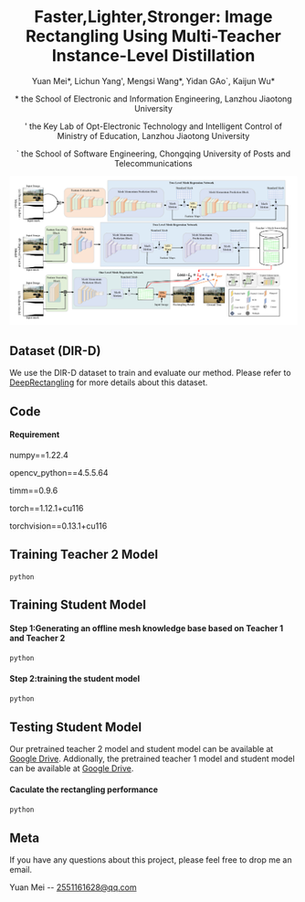 <h1 align = "center">Faster,Lighter,Stronger: Image Rectangling Using Multi-Teacher Instance-Level Distillation</h1>
<p align="center">Yuan Mei*, Lichun Yang', Mengsi Wang*, Yidan GAo`, Kaijun Wu*</p>
<p align="center">* the School of Electronic and Information Engineering, Lanzhou Jiaotong University</p>
<p align="center">' the Key Lab of Opt-Electronic Technology and Intelligent Control of Ministry of Education, Lanzhou Jiaotong University</p>
<p align="center">` the School of Software Engineering, Chongqing University of Posts and Telecommunications</p>

![image](./network.png)
## Dataset (DIR-D)
We use the DIR-D dataset to train and evaluate our method. Please refer to [DeepRectangling](https://github.com/nie-lang/DeepRectangling?tab=readme-ov-file) for more details about this dataset.


## Code
#### Requirement
numpy==1.22.4

opencv_python==4.5.5.64

timm==0.9.6

torch==1.12.1+cu116

torchvision==0.13.1+cu116

## Training Teacher 2 Model

```
python 
```

## Training Student Model
####  Step 1:Generating an offline mesh knowledge base based on Teacher 1 and Teacher 2

```
python 
```

####  Step 2:training the student model

```
python 
```


## Testing Student Model
Our pretrained teacher 2 model and student model can be available at [Google Drive](https://drive.google.com/drive/folders/12fLswn9o8FVLoqewfHIWazhphBY3LD4h?usp=drive_link). Addionally, the pretrained teacher 1 model and student model can be available at [Google Drive](https://drive.google.com/drive/folders/1gEsE-7QBPcbH-kfHqYYR67C-va7vztxO?usp=sharing).
#### Caculate the rectangling performance
```
python 
```


## Meta
If you have any questions about this project, please feel free to drop me an email.

Yuan Mei -- 2551161628@qq.com




